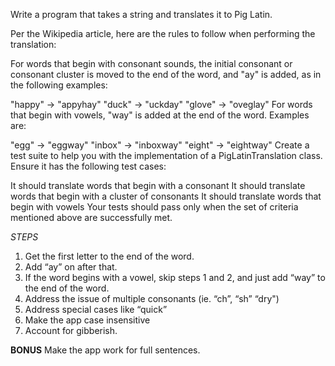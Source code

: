 Write a program that takes a string and translates it to Pig Latin.
 
Per the Wikipedia article, here are the rules to follow when performing the translation:
 
For words that begin with consonant sounds, the initial consonant or consonant cluster is moved to the end of the word, and "ay" is added, as in the following examples:
 
"happy" → "appyhay"
"duck" → "uckday"
"glove" → "oveglay"
For words that begin with vowels, "way" is added at the end of the word. Examples are:
 
"egg" → "eggway"
"inbox" → "inboxway"
"eight" → "eightway"
Create a test suite to help you with the implementation of a PigLatinTranslation class. Ensure it has the following test cases:
 
It should translate words that begin with a consonant
It should translate words that begin with a cluster of consonants
It should translate words that begin with vowels
Your tests should pass only when the set of criteria mentioned above are successfully met.

*STEPS*

1. Get the first letter to the end of the word.
2. Add “ay” on after that.
3. If the word begins with a vowel, skip steps 1 and 2, and just add “way” to the end of the word.
4. Address the issue of multiple consonants (ie. “ch”, “sh” “dry")
5. Address special cases like “quick”
6. Make the app case insensitive
7. Account for gibberish.

**BONUS**
Make the app work for full sentences.
